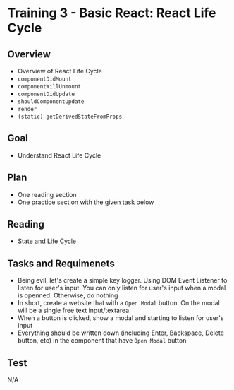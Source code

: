 # Training 3 - Basic React: React Life Cycle

## Overview
- Overview of React Life Cycle
- `componentDidMount`
- `componentWillUnmount`
- `componentDidUpdate`
- `shouldComponentUpdate`
- `render`
- `(static) getDerivedStateFromProps`

## Goal
- Understand React Life Cycle

## Plan
- One reading section
- One practice section with the given task below

## Reading
- [State and Life Cycle](https://reactjs.org/docs/state-and-lifecycle.html)

## Tasks and Requimenets
- Being evil, let's create a simple key logger. Using DOM Event Listener to listen for user's input. You can only listen for user's input when a modal is openned. Otherwise, do nothing
- In short, create a website that with a `Open Modal` button. On the modal will be a single free text input/textarea.
- When a button is clicked, show a modal and starting to listen for user's input
- Everything should be written down (including Enter, Backspace, Delete button, etc) in the component that have `Open Modal` button


## Test
N/A